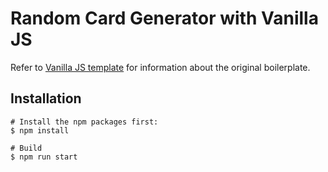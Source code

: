 # Random Card Generator with Vanilla JS

Refer to [Vanilla JS template](https://github.com/4GeeksAcademy/vanillajs-hello) for information about the original boilerplate.

## Installation

```
# Install the npm packages first:
$ npm install
```

```
# Build
$ npm run start
```
